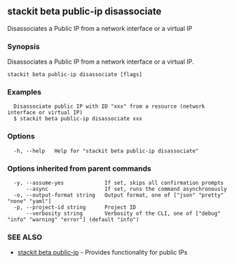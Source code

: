 ## stackit beta public-ip disassociate

Disassociates a Public IP from a network interface or a virtual IP

### Synopsis

Disassociates a Public IP from a network interface or a virtual IP.

```
stackit beta public-ip disassociate [flags]
```

### Examples

```
  Disassociate public IP with ID "xxx" from a resource (network interface or virtual IP)
  $ stackit beta public-ip disassociate xxx
```

### Options

```
  -h, --help   Help for "stackit beta public-ip disassociate"
```

### Options inherited from parent commands

```
  -y, --assume-yes             If set, skips all confirmation prompts
      --async                  If set, runs the command asynchronously
  -o, --output-format string   Output format, one of ["json" "pretty" "none" "yaml"]
  -p, --project-id string      Project ID
      --verbosity string       Verbosity of the CLI, one of ["debug" "info" "warning" "error"] (default "info")
```

### SEE ALSO

* [stackit beta public-ip](./stackit_beta_public-ip.md)	 - Provides functionality for public IPs

